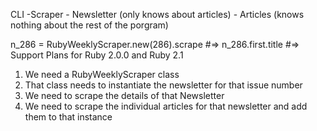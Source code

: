 CLI
  -Scraper
    - Newsletter (only knows about articles)
      - Articles (knows nothing about the rest of the porgram)


n_286 = RubyWeeklyScraper.new(286).scrape #=><Newsletter>
n_286.first.title #=> Support Plans for Ruby 2.0.0 and Ruby 2.1

1. We need a RubyWeeklyScraper class
2. That class needs to instantiate the newsletter for that issue number
3. We need to scrape the details of that Newsletter
4. We need to scrape the individual articles for that newsletter and add them to that instance
